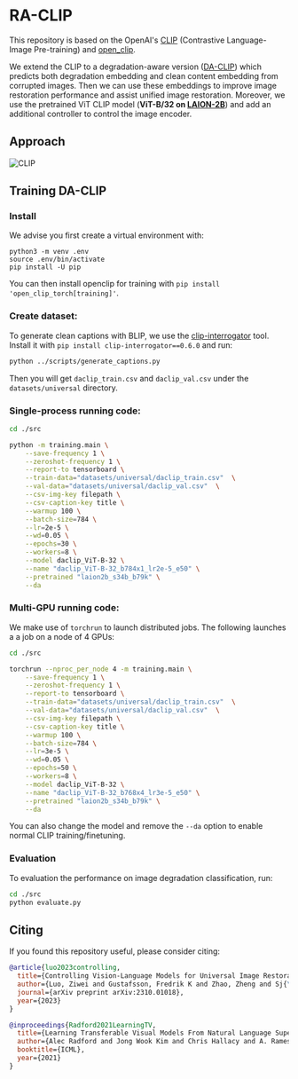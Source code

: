 # RA-CLIP

This repository is based on the OpenAI's [CLIP](https://arxiv.org/abs/2212.07143) (Contrastive Language-Image Pre-training) and [open_clip](https://github.com/mlfoundations/open_clip). 

We extend the CLIP to a degradation-aware version ([DA-CLIP](https://arxiv.org/abs/2310.01018)) which predicts both degradation embedding and clean content embedding from corrupted images. Then we can use these embeddings to improve image restoration performance and assist unified image restoration. Moreover, we use the pretrained ViT CLIP model (**ViT-B/32 on [LAION-2B](https://laion.ai/blog/laion-5b/)**) and add an additional controller to control the image encoder.
  

## Approach

![CLIP](../figs/overview.jpg)


## Training DA-CLIP

### Install

We advise you first create a virtual environment with:

```
python3 -m venv .env
source .env/bin/activate
pip install -U pip
```

You can then install openclip for training with `pip install 'open_clip_torch[training]'`.


### Create dataset:
To generate clean captions with BLIP, we use the [clip-interrogator](https://github.com/pharmapsychotic/clip-interrogator) tool. Install it with `pip install clip-interrogator==0.6.0` and run:

```bash
python ../scripts/generate_captions.py
```
Then you will get `daclip_train.csv` and `daclip_val.csv` under the `datasets/universal` directory.

### Single-process running code:


```bash
cd ./src

python -m training.main \
    --save-frequency 1 \
    --zeroshot-frequency 1 \
    --report-to tensorboard \
    --train-data="datasets/universal/daclip_train.csv"  \
    --val-data="datasets/universal/daclip_val.csv"  \
    --csv-img-key filepath \
    --csv-caption-key title \
    --warmup 100 \
    --batch-size=784 \
    --lr=2e-5 \
    --wd=0.05 \
    --epochs=30 \
    --workers=8 \
    --model daclip_ViT-B-32 \
    --name "daclip_ViT-B-32_b784x1_lr2e-5_e50" \
    --pretrained "laion2b_s34b_b79k" \
    --da
```

### Multi-GPU running code:

We make use of `torchrun` to launch distributed jobs. The following launches a
a job on a node of 4 GPUs:

```bash
cd ./src

torchrun --nproc_per_node 4 -m training.main \
    --save-frequency 1 \
    --zeroshot-frequency 1 \
    --report-to tensorboard \
    --train-data="datasets/universal/daclip_train.csv"  \
    --val-data="datasets/universal/daclip_val.csv"  \
    --csv-img-key filepath \
    --csv-caption-key title \
    --warmup 100 \
    --batch-size=784 \
    --lr=3e-5 \
    --wd=0.05 \
    --epochs=50 \
    --workers=8 \
    --model daclip_ViT-B-32 \
    --name "daclip_ViT-B-32_b768x4_lr3e-5_e50" \
    --pretrained "laion2b_s34b_b79k" \
    --da
```
You can also change the model and remove the `--da` option to enable normal CLIP training/finetuning.

### Evaluation

To evaluation the performance on image degradation classification, run:

```bash
cd ./src
python evaluate.py
```

## Citing

If you found this repository useful, please consider citing:

```bibtex
@article{luo2023controlling,
  title={Controlling Vision-Language Models for Universal Image Restoration},
  author={Luo, Ziwei and Gustafsson, Fredrik K and Zhao, Zheng and Sj{\"o}lund, Jens and Sch{\"o}n, Thomas B},
  journal={arXiv preprint arXiv:2310.01018},
  year={2023}
}
```

```bibtex
@inproceedings{Radford2021LearningTV,
  title={Learning Transferable Visual Models From Natural Language Supervision},
  author={Alec Radford and Jong Wook Kim and Chris Hallacy and A. Ramesh and Gabriel Goh and Sandhini Agarwal and Girish Sastry and Amanda Askell and Pamela Mishkin and Jack Clark and Gretchen Krueger and Ilya Sutskever},
  booktitle={ICML},
  year={2021}
}
```

